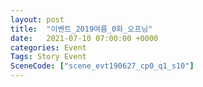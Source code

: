 ```yaml
---
layout: post
title:  "이벤트_2019여름_0화_오프닝"
date:   2021-07-10 07:00:00 +0000
categories: Event
Tags: Story Event
SceneCode: ["scene_evt190627_cp0_q1_s10"]
---
```

